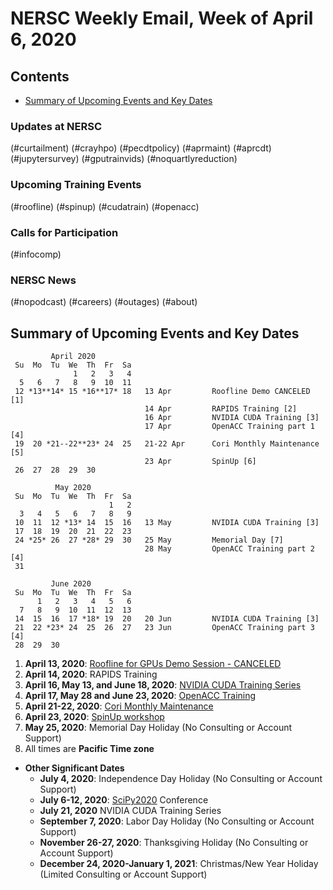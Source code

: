 # NERSC Weekly Email, Week of April 6, 2020 <a name="top"></a> #

## Contents ## 

- [Summary of Upcoming Events and Key Dates](#dates)

### Updates at NERSC 

(#curtailment)
(#crayhpo)
(#pecdtpolicy)
(#aprmaint)
(#aprcdt)
(#jupytersurvey)
(#gputrainvids)
(#noquartlyreduction)

### Upcoming Training Events 

(#roofline)
(#spinup)
(#cudatrain)
(#openacc)

### Calls for Participation 

(#infocomp)

### NERSC News 

(#nopodcast)
(#careers)
(#outages)
(#about)

## Summary of Upcoming Events and Key Dates <a name="dates"/></a> ##

             April 2020
     Su  Mo  Tu  We  Th  Fr  Sa
                  1   2   3   4
      5   6   7   8   9  10  11
     12 *13**14* 15 *16**17* 18   13 Apr         Roofline Demo CANCELED [1]
                                  14 Apr         RAPIDS Training [2]
                                  16 Apr         NVIDIA CUDA Training [3]
                                  17 Apr         OpenACC Training part 1 [4]
     19  20 *21--22**23* 24  25   21-22 Apr      Cori Monthly Maintenance [5]
                                  23 Apr         SpinUp [6]
     26  27  28  29  30     

              May 2020
     Su  Mo  Tu  We  Th  Fr  Sa
                          1   2
      3   4   5   6   7   8   9
     10  11  12 *13* 14  15  16   13 May         NVIDIA CUDA Training [3]
     17  18  19  20  21  22  23
     24 *25* 26  27 *28* 29  30   25 May         Memorial Day [7]
                                  28 May         OpenACC Training part 2 [4]
     31

             June 2020        
     Su  Mo  Tu  We  Th  Fr  Sa  
          1   2   3   4   5   6  
      7   8   9  10  11  12  13  
     14  15  16  17 *18* 19  20   20 Jun         NVIDIA CUDA Training [3] 
     21  22 *23* 24  25  26  27   23 Jun         OpenACC Training part 3 [4]
     28  29  30         


1. **April 13, 2020**: [Roofline for GPUs Demo Session - CANCELED](#roofline)
2. **April 14, 2020**: RAPIDS Training
3. **April 16, May 13, and June 18, 2020**: [NVIDIA CUDA Training Series](#cudatrain)
4. **April 17, May 28 and June 23, 2020**: [OpenACC Training](#openacc)
5. **April 21-22, 2020**: [Cori Monthly Maintenance](#aprmaint)
5. **April 23, 2020**: [SpinUp workshop](#spinup)
6. **May 25, 2020**: Memorial Day Holiday (No Consulting or Account Support)
7. All times are **Pacific Time zone**


- **Other Significant Dates**
    - **July 4, 2020**: Independence Day Holiday (No Consulting or Account Support)
    - **July 6-12, 2020**: [SciPy2020](https://www.scipy2020.scipy.org/) Conference
    - **July 21, 2020** NVIDIA CUDA Training Series
    - **September 7, 2020**: Labor Day Holiday (No Consulting or Account Support)
    - **November 26-27, 2020**: Thanksgiving Holiday (No Consulting or Account Support)
    - **December 24, 2020-January 1, 2021**: Christmas/New Year Holiday (Limited Consulting or Account Support)

